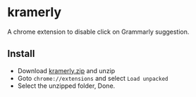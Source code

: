 # kramerly
A chrome extension to disable click on Grammarly suggestion.


## Install

 - Download [kramerly.zip](kramerly.zip) and unzip
 - Goto  `chrome://extensions` and select `Load unpacked`
 - Select the unzipped folder, Done.